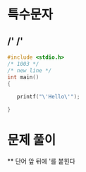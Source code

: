 # 특수문자
## /' /'
``` C
#include <stdio.h>
/* 1003 */
/* new line */
int main()
{
 
   printf("\'Hello\'");

}
```

# 문제 풀이
** 단어 앞 뒤에 \'를 붙힌다
